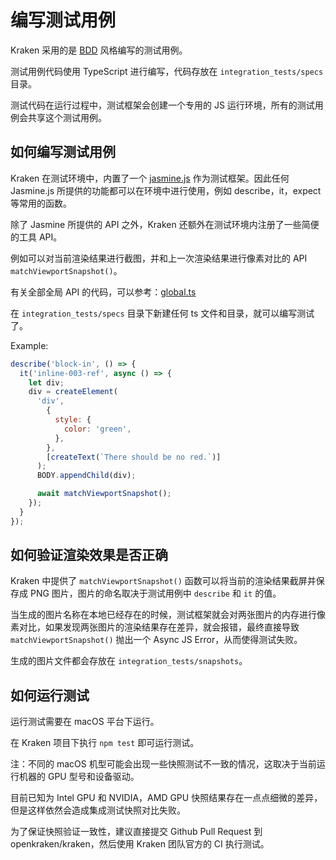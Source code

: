 # 编写测试用例

Kraken 采用的是 [BDD](https://en.wikipedia.org/wiki/Behavior-driven_development) 风格编写的测试用例。

测试用例代码使用 TypeScript 进行编写，代码存放在 `integration_tests/specs` 目录。

测试代码在运行过程中，测试框架会创建一个专用的 JS 运行环境，所有的测试用例会共享这个测试用例。

## 如何编写测试用例

Kraken 在测试环境中，内置了一个 [jasmine.js](https://jasmine.github.io/) 作为测试框架。因此任何 Jasmine.js 所提供的功能都可以在环境中进行使用，例如 describe，it，expect 等常用的函数。

除了 Jasmine 所提供的 API 之外，Kraken 还额外在测试环境内注册了一些简便的工具 API。

例如可以对当前渲染结果进行截图，并和上一次渲染结果进行像素对比的 API `matchViewportSnapshot()`。

有关全部全局 API 的代码，可以参考：[global.ts](https://github.com/openkraken/kraken/blob/main/integration_tests/runtime/global.ts)

在 `integration_tests/specs` 目录下新建任何 ts 文件和目录，就可以编写测试了。

Example:

```javascript
describe('block-in', () => {
  it('inline-003-ref', async () => {
    let div;
    div = createElement(
      'div',
        {
          style: {
            color: 'green',
          },
        },
        [createText(`There should be no red.`)]
      );
      BODY.appendChild(div);

      await matchViewportSnapshot();
    });
  }
});
```

## 如何验证渲染效果是否正确

Kraken 中提供了 `matchViewportSnapshot()` 函数可以将当前的渲染结果截屏并保存成 PNG 图片，图片的命名取决于测试用例中 `describe` 和 `it` 的值。

当生成的图片名称在本地已经存在的时候，测试框架就会对两张图片的内存进行像素对比，如果发现两张图片的渲染结果存在差异，就会报错，最终直接导致 `matchViewportSnapshot()` 抛出一个 Async JS Error，从而使得测试失败。

生成的图片文件都会存放在 `integration_tests/snapshots`。

## 如何运行测试

运行测试需要在 macOS 平台下运行。

在 Kraken 项目下执行 `npm test` 即可运行测试。

注：不同的 macOS 机型可能会出现一些快照测试不一致的情况，这取决于当前运行机器的 GPU 型号和设备驱动。

目前已知为 Intel GPU 和 NVIDIA，AMD GPU 快照结果存在一点点细微的差异，但是这样依然会造成集成测试快照对比失败。

为了保证快照验证一致性，建议直接提交 Github Pull Request 到 openkraken/kraken，然后使用 Kraken 团队官方的 CI 执行测试。
